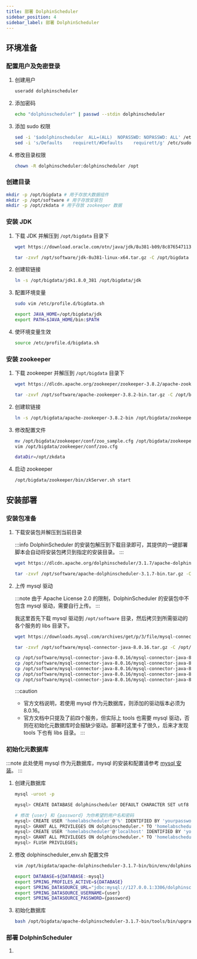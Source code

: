 ```yaml
---
title: 部署 DolphinScheduler
sidebar_position: 4
sidebar_label: 部署 DolphinScheduler
---
```


## 环境准备

### 配置用户及免密登录

1. 创建用户

    ```bash
    useradd dolphinscheduler
    ```

2. 添加密码

    ```bash
    echo "dolphinscheduler" | passwd --stdin dolphinscheduler
    ```

3. 添加 sudo 权限

    ```bash
    sed -i '$adolphinscheduler  ALL=(ALL)  NOPASSWD: NOPASSWD: ALL' /etc/sudoers
    sed -i 's/Defaults    requirett/#Defaults    requirett/g' /etc/sudoers
    ```

4. 修改目录权限

    ```bash
    chown -R dolphinscheduler:dolphinscheduler /opt
    ```

### 创建目录

```bash
mkdir -p /opt/bigdata # 用于存放大数据组件
mkdir -p /opt/software # 用于存放安装包
mkdir -p /opt/zkdata # 用于存放 zookeeper 数据
```

### 安装 JDK

1. 下载 JDK 并解压到 `/opt/bigdata` 目录下

    ```bash
    wget https://download.oracle.com/otn/java/jdk/8u381-b09/8c876547113c4e4aab3c868e9e0ec572/jdk-8u381-linux-x64.tar.gz -O /opt/software/jdk-8u381-linux-x64.tar.gz
    ```
    
    ```bash
    tar -zxvf /opt/software/jdk-8u381-linux-x64.tar.gz -C /opt/bigdata
    ```

2. 创建软链接

    ```bash
    ln -s /opt/bigdata/jdk1.8.0_381 /opt/bigdata/jdk
    ```

3. 配置环境变量

    ```bash
    sudo vim /etc/profile.d/bigdata.sh
    ```

    ```bash
    export JAVA_HOME=/opt/bigdata/jdk
    export PATH=$JAVA_HOME/bin:$PATH
    ```
4. 使环境变量生效

    ```bash
    source /etc/profile.d/bigdata.sh
    ```

### 安装 zookeeper

1. 下载 zookeeper 并解压到 `/opt/bigdata` 目录下

    ```bash
    wget https://dlcdn.apache.org/zookeeper/zookeeper-3.8.2/apache-zookeeper-3.8.2-bin.tar.gz -O /opt/software/apache-zookeeper-3.8.2-bin.tar.gz
    ```
    
    ```bash
    tar -zxvf /opt/software/apache-zookeeper-3.8.2-bin.tar.gz -C /opt/bigdata
    ```

2. 创建软链接

    ```bash
    ln -s /opt/bigdata/apache-zookeeper-3.8.2-bin /opt/bigdata/zookeeper
    ```

3. 修改配置文件

    ```bash
    mv /opt/bigdata/zookeeper/conf/zoo_sample.cfg /opt/bigdata/zookeeper/conf/zoo.cfg
    vim /opt/bigdata/zookeeper/conf/zoo.cfg
    ```

    ```bash
    dataDir=/opt/zkdata
    ```

4. 启动 zookeeper

    ```bash
    /opt/bigdata/zookeeper/bin/zkServer.sh start
    ```

## 安装部署

### 安装包准备

1. 下载安装包并解压到当前目录

    :::info
    DolphinScheduler 的安装包解压到下载目录即可，其提供的一键部署脚本会自动将安装包拷贝到指定的安装目录。
    :::

    ```bash
    wget https://dlcdn.apache.org/dolphinscheduler/3.1.7/apache-dolphinscheduler-3.1.7-bin.tar.gz -O /opt/software/apache-dolphinscheduler-3.1.7-bin.tar.gz
    ```
    
    ```bash
    tar -zxvf /opt/software/apache-dolphinscheduler-3.1.7-bin.tar.gz -C /opt/software
    ```


2. 上传 mysql 驱动

    :::note
    由于 Apache License 2.0 的限制，DolphinScheduler 的安装包中不包含 mysql 驱动，需要自行上传。
    :::

    我这里首先下载 mysql 驱动到 `/opt/software` 目录，然后拷贝到所需驱动的各个服务的 libs 目录下。

    ```bash
    wget https://downloads.mysql.com/archives/get/p/3/file/mysql-connector-java-8.0.16.tar.gz -O /opt/software/mysql-connector-java-8.0.16.tar.gz
    ```
    
    ```bash
    tar -zxvf /opt/software/mysql-connector-java-8.0.16.tar.gz -C /opt/software
    ```

    ```bash
    cp /opt/software/mysql-connector-java-8.0.16/mysql-connector-java-8.0.16.jar /opt/software/apache-dolphinscheduler-3.1.7-bin/alert-server/libs
    cp /opt/software/mysql-connector-java-8.0.16/mysql-connector-java-8.0.16.jar /opt/software/apache-dolphinscheduler-3.1.7-bin/api-server/libs
    cp /opt/software/mysql-connector-java-8.0.16/mysql-connector-java-8.0.16.jar /opt/software/apache-dolphinscheduler-3.1.7-bin/master-server/libs
    cp /opt/software/mysql-connector-java-8.0.16/mysql-connector-java-8.0.16.jar /opt/software/apache-dolphinscheduler-3.1.7-bin/worker-server/libs
    cp /opt/software/mysql-connector-java-8.0.16/mysql-connector-java-8.0.16.jar /opt/software/apache-dolphinscheduler-3.1.7-bin/tools/libs
    ```
    :::caution
    - 官方文档说明，若使用 mysql 作为元数据库，则添加的驱动版本必须为 8.0.16。
    - 官方文档中只提及了前四个服务，但实际上 tools 也需要 mysql 驱动，否则在初始化元数据库时会报缺少驱动。部署时这里卡了很久，后来才发现 tools 下也有 libs 目录。
    :::

### 初始化元数据库

:::note
此处使用 mysql 作为元数据库，mysql 的安装和配置请参考 [mysql 安装](/bigdata/mysql-install)。
:::

1. 创建元数据库

    ```bash
    mysql -uroot -p

    mysql> CREATE DATABASE dolphinscheduler DEFAULT CHARACTER SET utf8 DEFAULT COLLATE utf8_general_ci;

    # 修改 {user} 和 {password} 为你希望的用户名和密码
    mysql> CREATE USER 'homelabscheduler'@'%' IDENTIFIED BY 'yourpassword';
    mysql> GRANT ALL PRIVILEGES ON dolphinscheduler.* TO 'homelabscheduler'@'%';
    mysql> CREATE USER 'homelabscheduler'@'localhost' IDENTIFIED BY 'yourpassword';
    mysql> GRANT ALL PRIVILEGES ON dolphinscheduler.* TO 'homelabscheduler'@'localhost';
    mysql> FLUSH PRIVILEGES;
    ```


2. 修改 dolphinscheduler_env.sh 配置文件

    ```bash
    vim /opt/bigdata/apache-dolphinscheduler-3.1.7-bin/bin/env/dolphinscheduler_env.sh
    ```

    ```bash
    export DATABASE=${DATABASE:-mysql}
    export SPRING_PROFILES_ACTIVE=${DATABASE}
    export SPRING_DATASOURCE_URL="jdbc:mysql://127.0.0.1:3306/dolphinscheduler?useUnicode=true&characterEncoding=UTF-8&useSSL=false"
    export SPRING_DATASOURCE_USERNAME={user}
    export SPRING_DATASOURCE_PASSWORD={password}
    ```

3. 初始化数据库

    ```bash
    bash /opt/bigdata/apache-dolphinscheduler-3.1.7-bin/tools/bin/upgrade-schema.sh
    ```

### 部署 DolphinScheduler

1. 